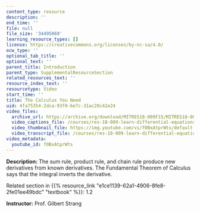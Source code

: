 ```yaml
---
content_type: resource
description: ''
end_time: ''
file: null
file_size: '34495069'
learning_resource_types: []
license: https://creativecommons.org/licenses/by-nc-sa/4.0/
ocw_type: ''
optional_tab_title: ''
optional_text: ''
parent_title: Introduction
parent_type: SupplementalResourceSection
related_resources_text: ''
resource_index_text: ''
resourcetype: Video
start_time: ''
title: The Calculus You Need
uid: 4fa75354-2dca-93f0-6e7c-31ac20c42e24
video_files:
  archive_url: https://archive.org/download/MITRES18-009F15/MITRES18-009F15_1_2_The_Calculus_You_Need_300k.mp4
  video_captions_file: /courses/res-18-009-learn-differential-equations-up-close-with-gilbert-strang-and-cleve-moler-fall-2015/7eda3268bcf2555d859417f04588f0fe_f0BxAtprWts.vtt
  video_thumbnail_file: https://img.youtube.com/vi/f0BxAtprWts/default.jpg
  video_transcript_file: /courses/res-18-009-learn-differential-equations-up-close-with-gilbert-strang-and-cleve-moler-fall-2015/ed8ac43c4be3e9b6bcf172f1f0d2d692_f0BxAtprWts.pdf
video_metadata:
  youtube_id: f0BxAtprWts
---
```


**Description:** The sum rule, product rule, and chain rule produce new derivatives from known derivatives. The Fundamental Theorem of Calculus says that the integral inverts the derivative.

Related section in {{% resource_link "e1ce1139-62a1-4906-8fe8-2fe01ee49bdc" "textbook" %}}: 1.2

**Instructor:** Prof. Gilbert Strang

